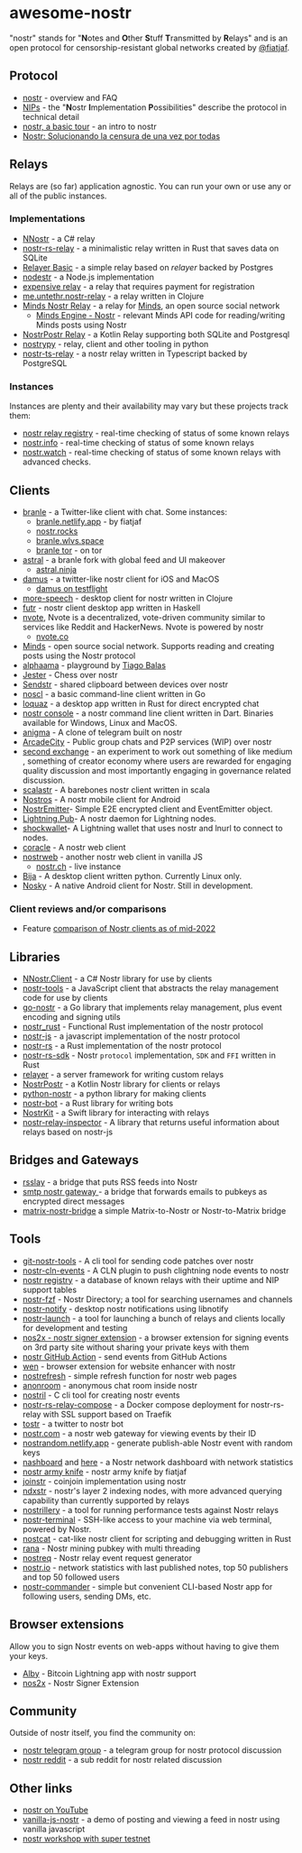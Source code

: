 # awesome-nostr
"nostr" stands for "**N**otes and **O**ther **S**tuff **T**ransmitted by
**R**elays" and is an open protocol for censorship-resistant global networks
created by [@fiatjaf](https://github.com/fiatjaf).

## Protocol
- [nostr](https://github.com/nostr-protocol/nostr) - overview and FAQ
- [NIPs](https://github.com/nostr-protocol/nips) - the "**N**ostr **I**mplementation **P**ossibilities" describe the protocol in technical detail
- [nostr, a basic tour](https://github.com/rajarshimaitra/rust-nostr/blob/main/VISION.md) - an intro to nostr
- [Nostr: Solucionando la censura de una vez por todas](https://estudiobitcoin.com/nostr-solucionando-la-censura-de-una-vez-por-todas/)

## Relays
Relays are (so far) application agnostic. You can run your own or use any or all
of the public instances.

### Implementations
- [NNostr](https://github.com/Kukks/NNostr) - a C# relay
- [nostr-rs-relay](https://sr.ht/~gheartsfield/nostr-rs-relay/) - a minimalistic relay written in Rust that saves data on SQLite
- [Relayer Basic](https://github.com/fiatjaf/relayer/tree/master/basic) - a simple relay based on _relayer_ backed by Postgres
- [nodestr](https://github.com/Dolu89/nodestr-relay) - a Node.js implementation
- [expensive relay](https://github.com/fiatjaf/expensive-relay) - a relay that requires payment for registration
- [me.untethr.nostr-relay](https://github.com/atdixon/me.untethr.nostr-relay) - a relay written in Clojure
- [Minds Nostr Relay](https://gitlab.com/minds/infrastructure/nostr-relay) - a relay for [Minds](https://www.minds.com), an open source social network
  - [Minds Engine - Nostr](https://gitlab.com/minds/engine/-/tree/master/Core/Nostr) - relevant Minds API code for reading/writing Minds posts using Nostr
- [NostrPostr Relay](https://github.com/Giszmo/NostrPostr/tree/master/NostrRelay) - a Kotlin Relay supporting both SQLite and Postgresql
- [nostrypy](https://github.com/monty888/nostrpy) - relay, client and other tooling in python 
- [nostr-ts-relay](https://github.com/Cameri/nostr-ts-relay) - a nostr relay written in Typescript backed by PostgreSQL

### Instances
Instances are plenty and their availability may vary but these projects track
them:
- [nostr relay registry](https://nostr-registry.netlify.app/) - real-time checking of status of some known relays
- [nostr.info](https://nostr.info/) - real-time checking of status of some known relays
- [nostr.watch](https://nostr.watch) - real-time checking of status of some known relays with advanced checks.

## Clients
- [branle](https://github.com/fiatjaf/branle) - a Twitter-like client with chat. Some instances:
  - [branle.netlify.app](https://branle.netlify.app/) - by fiatjaf
  - [nostr.rocks](https://nostr.rocks/)
  - [branle.wlvs.space](https://branle.wlvs.space/)
  - [branle tor](http://hbn4yzl3qkzi3qpse6nvljbduzcdecaq76tbcfjfzmoaik3q3uryxuad.onion/3bf0c63fcb93463407af97a5e5ee64fa883d107ef9e558472c4eb9aaaefa459d) - on tor
- [astral](https://github.com/monlovesmango/astral) - a branle fork with global feed and UI makeover
  - [astral.ninja](https://astral.ninja/)
- [damus](https://github.com/damus-io/damus) - a twitter-like nostr client for iOS and MacOS
  - [damus on testflight](https://testflight.apple.com/join/CLwjLxWl)
- [more-speech](https://github.com/unclebob/more-speech) - desktop client for nostr written in Clojure 
- [futr](https://github.com/prolic/futr) - nostr client desktop app written in Haskell
- [nvote](https://github.com/rdbell/nvote), Nvote is a decentralized, vote-driven community similar to services like Reddit and HackerNews. Nvote is powered by nostr
  - [nvote.co](https://nvote.co/)
- [Minds](https://www.minds.com/) - open source social network. Supports reading and creating posts using the Nostr protocol
- [alphaama](https://alphaama.com/) - playground by [Tiago Balas](https://github.com/eskema)
- [Jester](https://jesterui.github.io/) - Chess over nostr
- [Sendstr](https://sendstr.com/) - shared clipboard between devices over nostr
- [noscl](https://github.com/fiatjaf/noscl) - a basic command-line client written in Go
- [loquaz](https://github.com/emeceve/loquaz) - a desktop app written in Rust for direct encrypted chat
- [nostr console](https://github.com/vishalxl/nostr_console) - a nostr command line client written in Dart. Binaries available for Windows, Linux and MacOS.
- [anigma](https://github.com/brilliancebitcoin/nostrgram) - A clone of telegram built on nostr
- [ArcadeCity](https://github.com/ArcadeCity/app) - Public group chats and P2P services (WIP) over nostr
- [second exchange](https://github.com/cynsar-foundation/second.exchange) - an experiment to work out something of like medium , something of creator economy where users are rewarded for engaging quality discussion and most importantly engaging in governance related discussion.
- [scalastr](https://github.com/benthecarman/scalastr) - A barebones nostr client written in scala
- [Nostros](https://github.com/KoalaSat/nostros) - A nostr mobile client for Android
- [NostrEmitter](https://github.com/cmdruid/nostr-emitter)- Simple E2E encrypted client and EventEmitter object.
- [Lightning.Pub](https://github.com/shocknet/Lightning.Pub)- A nostr daemon for Lightning nodes.
- [shockwallet](https://github.com/shocknet/wallet2)- A Lightning wallet that uses nostr and lnurl to connect to nodes.
- [coracle](https://github.com/staab/coracle) - A nostr web client
- [nostrweb](https://git.qcode.ch/nostr/nostrweb) - another nostr web client in vanilla JS
  - [nostr.ch](https://nostr.ch/) - live instance
- [Bija](https://github.com/BrightonBTC/bija) - A desktop client written python. Currently Linux only.
- [Nosky](https://github.com/KotlinGeekDev/Nosky) - A native Android client for Nostr. Still in development.

### Client reviews and/or comparisons
- Feature [comparison of Nostr clients as of mid-2022](https://github.com/vishalxl/Nostr-Clients-Features-List)

## Libraries
- [NNostr.Client](https://github.com/Kukks/NNostr) - a C# Nostr library for use by clients
- [nostr-tools](https://github.com/fiatjaf/nostr-tools) - a JavaScript client that abstracts the relay management code for use by clients
- [go-nostr](https://github.com/fiatjaf/go-nostr) - a Go library that implements relay management, plus event encoding and signing utils
- [nostr_rust](https://github.com/0xtlt/nostr_rust) - Functional Rust implementation of the nostr protocol
- [nostr-js](https://github.com/jb55/nostr-js) - a javascript implementation of the nostr protocol
- [nostr-rs](https://github.com/futurepaul/nostr-rs) - a Rust implementation of the nostr protocol
- [nostr-rs-sdk](https://github.com/yukibtc/nostr-rs-sdk) - Nostr `protocol` implementation, `SDK` and `FFI` written in Rust
- [relayer](https://github.com/fiatjaf/relayer) - a server framework for writing custom relays
- [NostrPostr](https://github.com/Giszmo/NostrPostr) - a Kotlin Nostr library for clients or relays
- [python-nostr](https://github.com/jeffthibault/python-nostr) - a python library for making clients
- [nostr-bot](https://github.com/slaninas/nostr-bot) - a Rust library for writing bots
- [NostrKit](https://github.com/cnixbtc/NostrKit) - a Swift library for interacting with relays
- [nostr-relay-inspector](https://github.com/dskvr/nostr-relay-inspector) - A library that returns useful information about relays based on nostr-js

## Bridges and Gateways
- [rsslay](https://github.com/fiatjaf/rsslay) - a bridge that puts RSS feeds into Nostr
- [smtp nostr gateway ](https://github.com/Cameri/smtp-nostr-gateway) - a bridge that forwards emails to pubkeys as encrypted direct messages
- [matrix-nostr-bridge](https://github.com/8go/matrix-nostr-bridge) a simple Matrix-to-Nostr or Nostr-to-Matrix bridge

## Tools
- [git-nostr-tools](http://git.jb55.com/git-nostr-tools) - A cli tool for sending code patches over nostr
- [nostr-cln-events](http://git.jb55.com/nostr-cln-events) - A CLN plugin to push clightning node events to nostr
- [nostr registry](https://codeberg.org/rsbondi/nostr-registry) - a database of known relays with their uptime and NIP support tables
- [nostr-fzf](https://github.com/Cameri/nostr-fzf) - Nostr Directory; a tool for searching usernames and channels
- [nostr-notify](https://github.com/jb55/nostr-notify) - desktop nostr notifications using libnotify
- [nostr-launch](https://codeberg.org/rsbondi/nostr-launch) - a tool for launching a bunch of relays and clients locally for development and testing
- [nos2x - nostr signer extension](https://github.com/fiatjaf/nos2x) - a browser extension for signing events on 3rd party site without sharing your private keys with them
- [nostr GitHub Action](https://github.com/theborakompanioni/nostr-action) - send events from GitHub Actions
- [wen](https://github.com/fiatjaf/wen) - browser extension for website enhancer with nostr
- [nostrefresh](https://github.com/melvincarvalho/nostrefresh) - simple refresh function for nostr web pages
- [anonroom](https://github.com/vinliao/anonroom) - anonymous chat room inside nostr
- [nostril](https://github.com/jb55/nostril) - C cli tool for creating nostr events
- [nostr-rs-relay-compose](https://github.com/vdo/nostr-rs-relay-compose) - a Docker compose deployment for nostr-rs-relay with SSL support based on Traefik
- [tostr](https://github.com/slaninas/tostr) - a twitter to nostr bot
- [nostr.com](https://nostr.com/) - a nostr web gateway for viewing events by their ID
- [nostrandom.netlify.app](https://nostrandom.netlify.app/) - generate publish-able Nostr event with random keys
- [nashboard](https://github.com/vinliao/nashboard) and [here](https://nashboard.space/) - a Nostr network dashboard with network statistics
- [nostr army knife](https://nostr-army-knife.netlify.app/) - nostr army knife by fiatjaf
- [joinstr](https://github.com/1440000bytes/joinstr) - coinjoin implementation using nostr
- [ndxstr](https://github.com/ArcadeCity/ndxstr) - nostr's layer 2 indexing nodes, with more advanced querying capability than currently supported by relays
- [nostrillery](https://github.com/Cameri/nostrillery) - a tool for running performance tests against Nostr relays
- [nostr-terminal](https://github.com/cmdruid/nostr-terminal) - SSH-like access to your machine via web terminal, powered by Nostr.
- [nostcat](https://github.com/blakejakopovic/nostcat) - cat-like nostr client for scripting and debugging written in Rust
- [rana](https://github.com/grunch/rana) - Nostr mining pubkey with multi threading
- [nostreq](https://github.com/blakejakopovic/nostreq) - Nostr relay event request generator
- [nostr.io](https://nostr.io/) - network statistics with last published notes, top 50 publishers and top 50 followed users
- [nostr-commander](https://github.com/8go/nostr-commander-rs) - simple but convenient CLI-based Nostr app for following users, sending DMs, etc.

## Browser extensions
Allow you to sign Nostr events on web-apps without having to give them your keys.
 - [Alby](https://getalby.com) - Bitcoin Lightning app with nostr support
 - [nos2x](https://github.com/fiatjaf/nos2x) - Nostr Signer Extension

## Community
Outside of nostr itself, you find the community on:
- [nostr telegram group](https://t.me/nostr_protocol) - a telegram group for nostr protocol discussion
- [nostr reddit](https://www.reddit.com/r/nostr/) - a sub reddit for nostr related discussion

## Other links
- [nostr on YouTube](https://www.youtube.com/results?search_query=nostr+protocol)
- [vanilla-js-nostr](https://github.com/supertestnet/vanilla-js-nostr) - a demo of posting and viewing a feed in nostr using vanilla javascript
- [nostr workshop with super testnet](https://www.youtube.com/watch?v=HbicnlCXg_Y) 
